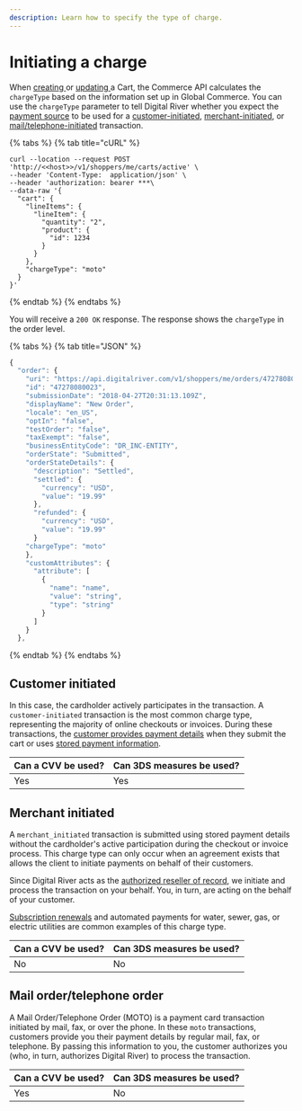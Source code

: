 ```yaml
---
description: Learn how to specify the type of charge.
---
```


# Initiating a charge

When [creating ](https://www.digitalriver.com/docs/commerce-api-reference/#tag/Carts/paths/\~1v1\~1shoppers\~1me\~1carts\~1active/post)or [updating ](https://www.digitalriver.com/docs/commerce-api-reference/#tag/Carts/paths/\~1v1\~1shoppers\~1me\~1carts\~1active/post)a Cart, the Commerce API calculates the `chargeType` based on the information set up in Global Commerce. You can use the `chargeType` parameter to tell Digital River whether you expect the [payment source](../sources/) to be used for a [customer-initiated](initiating-a-charge.md#customer-initiated), [merchant-initiated](initiating-a-charge.md#merchant-initiated), or [mail/telephone-initiated](initiating-a-charge.md#mail-order-telephone-order) transaction.&#x20;

{% tabs %}
{% tab title="cURL" %}
```http
curl --location --request POST 'http://<<host>>/v1/shoppers/me/carts/active' \
--header 'Content-Type:  application/json' \
--header 'authorization: bearer ***\
--data-raw '{
  "cart": {
    "lineItems": {
      "lineItem": {
        "quantity": "2",
        "product": {
          "id": 1234
        }
      }
    },
    "chargeType": "moto"
  }
}'
```
{% endtab %}
{% endtabs %}

You will receive a `200 OK` response. The response shows the `chargeType` in the order level.&#x20;

{% tabs %}
{% tab title="JSON" %}
```javascript
{
  "order": {
    "uri": "https://api.digitalriver.com/v1/shoppers/me/orders/47278080023",
    "id": "47278080023",
    "submissionDate": "2018-04-27T20:31:13.109Z",
    "displayName": "New Order",
    "locale": "en_US",
    "optIn": "false",
    "testOrder": "false",
    "taxExempt": "false",
    "businessEntityCode": "DR_INC-ENTITY",
    "orderState": "Submitted",
    "orderStateDetails": {
      "description": "Settled",
      "settled": {
        "currency": "USD",
        "value": "19.99"
      },
      "refunded": {
        "currency": "USD",
        "value": "19.99"
      }
    "chargeType": "moto"    
    },
    "customAttributes": {
      "attribute": [
        {
          "name": "name",
          "value": "string",
          "type": "string"
        }
      ]
    }
  },
```
{% endtab %}
{% endtabs %}

## Customer initiated

In this case, the cardholder actively participates in the transaction. A `customer-initiated` transaction is the most common charge type, representing the majority of online checkouts or invoices. During these transactions, the [customer provides payment details](../sources/retrieving-sources.md) when they submit the cart or uses [stored payment information](../sources/retrieving-sources.md). &#x20;

| Can a CVV be used? | Can 3DS measures be used? |
| ------------------ | ------------------------- |
| Yes                | Yes                       |

## Merchant initiated

A `merchant_initiated`  transaction is submitted using stored payment details without the cardholder's active participation during the checkout or invoice process. This charge type can only occur when an agreement exists that allows the client to initiate payments on behalf of their customers.&#x20;

Since Digital River acts as the [authorized reseller of record](../../#working-with-digital-river), we initiate and process the transaction on your behalf. You, in turn, are acting on the behalf of your customer.

[Subscription renewals](../sources/retrieving-sources.md) and automated payments for water, sewer, gas, or electric utilities are common examples of this charge type.

| Can a CVV be used? | Can 3DS measures be used? |
| ------------------ | ------------------------- |
| No                 | No                        |

## Mail order/telephone order

A Mail Order/Telephone Order (MOTO) is a payment card transaction initiated by mail, fax, or over the phone.  In these `moto` transactions, customers provide you their payment details by regular mail, fax, or telephone. By passing this information to you, the customer authorizes you (who, in turn, authorizes Digital River) to process the transaction.&#x20;

| Can a CVV be used? | Can 3DS measures be used? |
| ------------------ | ------------------------- |
| Yes                | No                        |
